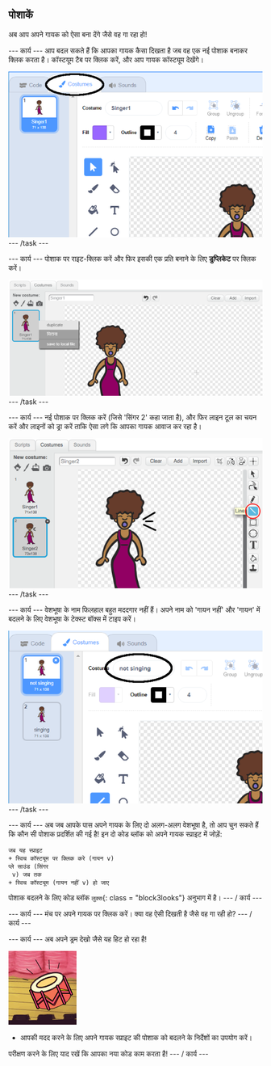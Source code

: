 ## पोशाकें

अब आप अपने गायक को ऐसा बना देंगे जैसे वह गा रहा हो!

\--- कार्य \--- आप बदल सकते हैं कि आपका गायक कैसा दिखता है जब वह एक नई पोशाक बनाकर क्लिक करता है। कॉस्टयूम टैब पर क्लिक करें, और आप गायक कॉस्ट्यूम देखेंगे।

![स्क्रीनशॉट](images/band-singer-costume-annotated.png) \--- /task \---

\--- कार्य \--- पोशाक पर राइट-क्लिक करें और फिर इसकी एक प्रति बनाने के लिए **डुप्लिकेट** पर क्लिक करें।

![स्क्रीनशॉट](images/band-singer-duplicate.png) \--- /task \---

\--- कार्य \--- नई पोशाक पर क्लिक करें (जिसे 'सिंगर 2' कहा जाता है), और फिर लाइन टूल का चयन करें और लाइनों को ड्रा करें ताकि ऐसा लगे कि आपका गायक आवाज कर रहा है।

![स्क्रीनशॉट](images/band-singer-click.png) \--- /task \---

\--- कार्य \--- वेशभूषा के नाम फिलहाल बहुत मददगार नहीं हैं। अपने नाम को 'गायन नहीं' और 'गायन' में बदलने के लिए वेशभूषा के टेक्स्ट बॉक्स में टाइप करें।

![स्क्रीनशॉट](images/band-singer-name-annotated.png) \--- /task \---

\--- कार्य \--- अब जब आपके पास अपने गायक के लिए दो अलग-अलग वेशभूषा है, तो आप चुन सकते हैं कि कौन सी पोशाक प्रदर्शित की गई है! इन दो कोड ब्लॉक को अपने गायक स्प्राइट में जोड़ें:

```blocks3
जब यह स्प्राइट
+ स्विच कॉस्टयूम पर क्लिक करे (गायन v)
प्ले साउंड (सिंगर 
 v) जब तक
+ स्विच कॉस्ट्यूम (गायन नहीं v) हो जाए
```

पोशाक बदलने के लिए कोड ब्लॉक `लुक्स`{: class = "block3looks"} अनुभाग में है। \--- / कार्य \---

\--- कार्य \--- मंच पर अपने गायक पर क्लिक करें। क्या वह ऐसी दिखती है जैसे वह गा रही हो? \--- / कार्य \---

\--- कार्य \--- अब अपने ड्रम देखो जैसे यह हिट हो रहा है!

![स्क्रीनशॉट](images/band-drum-final.png)

- आपकी मदद करने के लिए अपने गायक स्प्राइट की पोशाक को बदलने के निर्देशों का उपयोग करें।

परीक्षण करने के लिए याद रखें कि आपका नया कोड काम करता है! \--- / कार्य \---